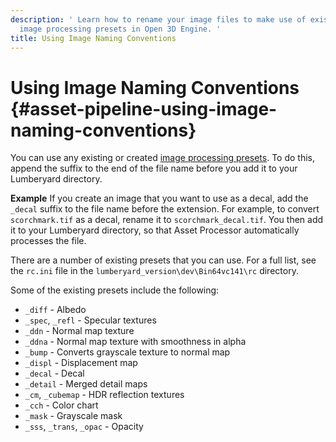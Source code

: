 ```yaml
---
description: ' Learn how to rename your image files to make use of existing or customized
  image processing presets in Open 3D Engine. '
title: Using Image Naming Conventions
---
```

# Using Image Naming Conventions {#asset-pipeline-using-image-naming-conventions}

You can use any existing or created [image processing presets](/docs/user-guide/features/assets/creating-image-processing-presets.md)\. To do this, append the suffix to the end of the file name before you add it to your Lumberyard directory\.

**Example**
If you create an image that you want to use as a decal, add the `_decal` suffix to the file name before the extension\. For example, to convert `scorchmark.tif` as a decal, rename it to `scorchmark_decal.tif`\. You then add it to your Lumberyard directory, so that Asset Processor automatically processes the file\.

There are a number of existing presets that you can use\. For a full list, see the `rc.ini` file in the `lumberyard_version\dev\Bin64vc141\rc` directory\.

Some of the existing presets include the following:
+ `_diff` - Albedo
+ `_spec`, `_refl` - Specular textures
+ `_ddn` - Normal map texture
+ `_ddna` - Normal map texture with smoothness in alpha
+ `_bump` - Converts grayscale texture to normal map
+ `_displ` - Displacement map
+ `_decal` - Decal
+ `_detail` - Merged detail maps
+ `_cm`, `_cubemap` - HDR reflection textures
+ `_cch` - Color chart
+ `_mask` - Grayscale mask
+ `_sss`, `_trans`, `_opac` - Opacity
